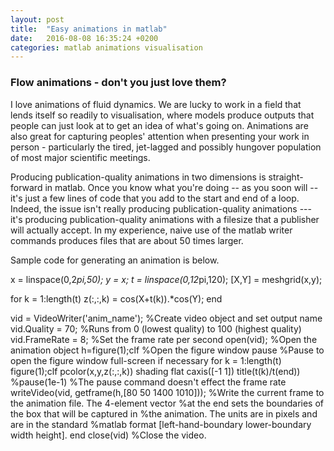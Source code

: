 ```yaml
---
layout: post
title:  "Easy animations in matlab"
date:   2016-08-08 16:35:24 +0200
categories: matlab animations visualisation
---
```

### Flow animations - don't you just love them?
I love animations of fluid dynamics.  We are lucky to work in a field that
lends itself so readily to visualisation, where models produce outputs that
people can just look at to get an idea of what's going on. Animations are
also great for capturing peoples' attention when presenting your work
in person - particularly the tired, jet-lagged
and possibly hungover population of most major scientific meetings.

Producing publication-quality animations in two dimensions is straight-forward
in matlab.  Once you know what you're doing -- as you soon will -- it's just
a few lines of code that you add to the start and end of a loop.  Indeed, the
issue isn't really producing publication-quality animations --- it's producing
publication-quality animations with a filesize that a publisher will actually
accept.  In my experience, naive use of the matlab writer commands produces
files that are about 50 times larger.

Sample code for generating an animation is below.

x = linspace(0,2*pi,50);
y = x;
t = linspace(0,12*pi,120);
[X,Y] = meshgrid(x,y);

for k = 1:length(t)
    z(:,:,k) = cos(X+t(k)).*cos(Y);
end

vid = VideoWriter('anim_name'); %Create video object and set output name
vid.Quality = 70; %Runs from 0 (lowest quality) to 100 (highest quality)
vid.FrameRate = 8; %Set the frame rate per second
open(vid); %Open the animation object
h=figure(1);clf %Open the figure window
pause %Pause to open the figure window full-screen if necessary
for k = 1:length(t)
    figure(1);clf
    pcolor(x,y,z(:,:,k))
    shading flat
    caxis([-1 1])
    title(t(k)/t(end))
    %pause(1e-1) %The pause command doesn't effect the frame rate
    writeVideo(vid, getframe(h,[80 50 1400 1010]));
    %Write the current frame to the animation file.  The 4-element vector
    %at the end sets the boundaries of the box that will be captured in
    %the animation.  The units are in pixels and are in the standard
    %matlab format [left-hand-boundary lower-boundary width height].
end
close(vid) %Close the video.

